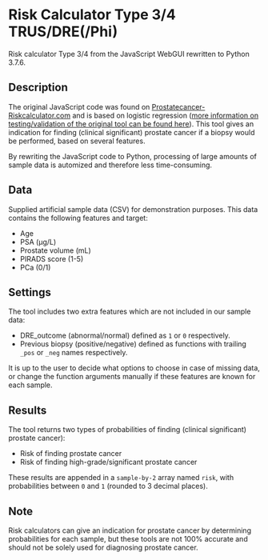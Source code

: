 # Risk Calculator Type 3/4 TRUS/DRE(/Phi)

Risk calculator Type 3/4 from the JavaScript WebGUI rewritten to Python 3.7.6.

## Description

The original JavaScript code was found on [Prostatecancer-Riskcalculator.com](http://www.prostatecancer-riskcalculator.com/seven-prostate-cancer-risk-calculators) and is based on logistic regression ([more information on testing/validation of the original tool can be found here](http://swopresearch.nl/wp-content/uploads/2018/04/Tekst_proefschrift_dr._Van_Vugt_-_Impact_studie.pdf
)).
This tool gives an indication for finding (clinical significant) prostate cancer if a biopsy would be performed, based on several features.

By rewriting the JavaScript code to Python, processing of large amounts of sample data is 
automized and therefore less time-consuming.


## Data


Supplied artificial sample data (CSV) for demonstration purposes. This data contains the following features and target:

* Age
* PSA (µg/L)
* Prostate volume (mL)
* PIRADS score (1-5)
* PCa (0/1)

## Settings

The tool includes two extra features which are not included in our sample data:

* DRE_outcome (abnormal/normal) defined as `1` or `0` respectively.
* Previous biopsy (positive/negative) defined as functions with trailing `_pos` or `_neg` names respectively.

It is up to the user to decide what options to choose in case of missing data, or change the function arguments manually if these features are known for each sample.

## Results

The tool returns two types of probabilities of finding (clinical significant) prostate cancer):

* Risk of finding prostate cancer
* Risk of finding high-grade/significant prostate cancer

These results are appended in a `sample-by-2` array named `risk`, with probabilities between `0` and `1` (rounded to 3 decimal places).

## Note

Risk calculators can give an indication for prostate cancer by determining probabilities for each sample, but these tools are not 100% accurate and should not be solely used for diagnosing prostate cancer.

